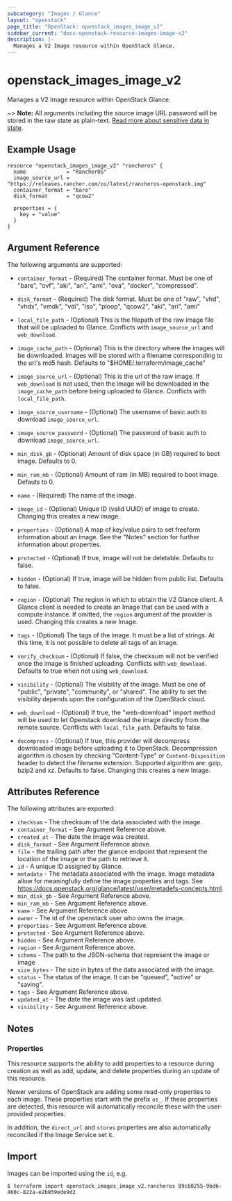 ```yaml
---
subcategory: "Images / Glance"
layout: "openstack"
page_title: "OpenStack: openstack_images_image_v2"
sidebar_current: "docs-openstack-resource-images-image-v2"
description: |-
  Manages a V2 Image resource within OpenStack Glance.
---
```


# openstack\_images\_image\_v2

Manages a V2 Image resource within OpenStack Glance.

~> **Note:** All arguments including the source image URL password will be
stored in the raw state as plain-text. [Read more about sensitive data in
state](https://www.terraform.io/docs/language/state/sensitive-data.html).

## Example Usage

```hcl
resource "openstack_images_image_v2" "rancheros" {
  name             = "RancherOS"
  image_source_url = "https://releases.rancher.com/os/latest/rancheros-openstack.img"
  container_format = "bare"
  disk_format      = "qcow2"

  properties = {
    key = "value"
  }
}
```

## Argument Reference

The following arguments are supported:

* `container_format` - (Required) The container format. Must be one of "bare",
  "ovf", "aki", "ari", "ami", "ova", "docker", "compressed".

* `disk_format` - (Required) The disk format. Must be one of "raw", "vhd",
  "vhdx", "vmdk", "vdi", "iso", "ploop", "qcow2", "aki", "ari", "ami"

* `local_file_path` - (Optional) This is the filepath of the raw image file
  that will be uploaded to Glance. Conflicts with `image_source_url` and
  `web_download`.

* `image_cache_path` - (Optional) This is the directory where the images will
  be downloaded. Images will be stored with a filename corresponding to the
  url's md5 hash. Defaults to "$HOME/.terraform/image_cache"

* `image_source_url` - (Optional) This is the url of the raw image. If
  `web_download` is not used, then the image will be downloaded in the
  `image_cache_path` before being uploaded to Glance. Conflicts with
  `local_file_path`.

* `image_source_username` - (Optional) The username of basic auth to download
  `image_source_url`.

* `image_source_password` - (Optional) The password of basic auth to download
  `image_source_url`.

* `min_disk_gb` - (Optional) Amount of disk space (in GB) required to boot
  image. Defaults to 0.

* `min_ram_mb` - (Optional) Amount of ram (in MB) required to boot image.
  Defauts to 0.

* `name` - (Required) The name of the image.

* `image_id` - (Optional) Unique ID (valid UUID) of image to create. Changing
  this creates a new image.

* `properties` - (Optional) A map of key/value pairs to set freeform
  information about an image. See the "Notes" section for further information
  about properties.

* `protected` - (Optional) If true, image will not be deletable. Defaults to
  false.

* `hidden` - (Optional) If true, image will be hidden from public list.
  Defaults to false.

* `region` - (Optional) The region in which to obtain the V2 Glance client. A
  Glance client is needed to create an Image that can be used with a compute
  instance. If omitted, the `region` argument of the provider is used. Changing
  this creates a new Image.

* `tags` - (Optional) The tags of the image. It must be a list of strings. At
  this time, it is not possible to delete all tags of an image.

* `verify_checksum` - (Optional) If false, the checksum will not be verified
  once the image is finished uploading. Conflicts with `web_download`. Defaults
  to true when not using `web_download`.

* `visibility` - (Optional) The visibility of the image. Must be one of
  "public", "private", "community", or "shared". The ability to set the
  visibility depends upon the configuration of the OpenStack cloud.

* `web_download` - (Optional) If true, the "web-download" import method will be
  used to let Openstack download the image directly from the remote source.
  Conflicts with `local_file_path`. Defaults to false.

* `decompress` - (Optional) If true, this provider will decompress downloaded
  image before uploading it to OpenStack. Decompression algorithm is chosen by
  checking "Content-Type" or `Content-Disposition` header to detect the
  filename extension. Supported algorithm are: gzip, bzip2 and xz. Defaults to
  false. Changing this creates a new Image.

## Attributes Reference

The following attributes are exported:

* `checksum` - The checksum of the data associated with the image.
* `container_format` - See Argument Reference above.
* `created_at` - The date the image was created.
* `disk_format` - See Argument Reference above.
* `file` - the trailing path after the glance
   endpoint that represent the location of the image
   or the path to retrieve it.
* `id` - A unique ID assigned by Glance.
* `metadata` - The metadata associated with the image.
   Image metadata allow for meaningfully define the image properties
   and tags. See https://docs.openstack.org/glance/latest/user/metadefs-concepts.html.
* `min_disk_gb` - See Argument Reference above.
* `min_ram_mb` - See Argument Reference above.
* `name` - See Argument Reference above.
* `owner` - The id of the openstack user who owns the image.
* `properties` - See Argument Reference above.
* `protected` - See Argument Reference above.
* `hidden` - See Argument Reference above.
* `region` - See Argument Reference above.
* `schema` - The path to the JSON-schema that represent
   the image or image
* `size_bytes` - The size in bytes of the data associated with the image.
* `status` - The status of the image. It can be "queued", "active"
   or "saving".
* `tags` - See Argument Reference above.
* `updated_at` - The date the image was last updated.
* `visibility` - See Argument Reference above.

## Notes

### Properties

This resource supports the ability to add properties to a resource during
creation as well as add, update, and delete properties during an update of this
resource.

Newer versions of OpenStack are adding some read-only properties to each image.
These properties start with the prefix `os_`. If these properties are detected,
this resource will automatically reconcile these with the user-provided
properties.

In addition, the `direct_url` and `stores` properties are also automatically reconciled if the
Image Service set it.

## Import

Images can be imported using the `id`, e.g.

```
$ terraform import openstack_images_image_v2.rancheros 89c60255-9bd6-460c-822a-e2b959ede9d2
```
